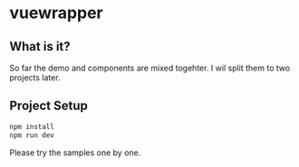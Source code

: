 # vuewrapper

## What is it?
So far the demo and components are mixed togehter. I wil split them to two projects later.

## Project Setup

```sh
npm install
npm run dev
```

Please try the samples one by one.